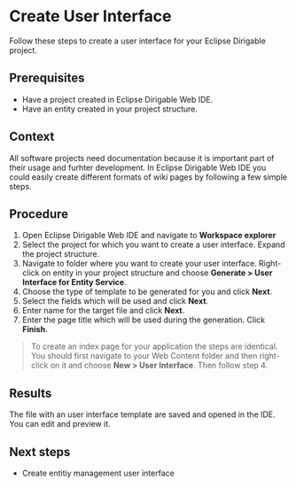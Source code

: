 # Create User Interface

Follow these steps to create a user interface for your Eclipse Dirigable project.

## Prerequisites

* Have a project created in Eclipse Dirigable Web IDE.
* Have an entity created in your project structure.

## Context

All software projects need documentation because it is important part of their usage and furhter development. In Eclipse Dirigable Web IDE you could easily create different formats of wiki pages by following a few simple steps.

## Procedure

1. Open Eclipse Dirigable Web IDE and navigate to **Workspace explorer**
2. Select the project for which you want to create a user interface. Expand the project structure.
3. Navigate to folder where you want to create your user interface. Right-click on entity in your project structure and choose **Generate > User Interface for Entity Service**.
4. Choose the type of template to be generated for you and click **Next**.
5. Select the fields which will be used and click **Next**.
6. Enter name for the target file and click **Next**.
7. Enter the page title which will be used during the generation. Click **Finish**.

> To create an index page for your application the steps are identical. You should first navigate to your Web Content folder and then right-click on it and choose **New > User Interface**. Then follow step 4.

## Results

The file with an user interface template are saved and opened in the IDE. You can edit and preview it.

## Next steps

* Create entitiy management user interface



